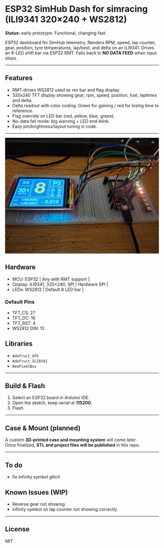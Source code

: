 # ESP32 SimHub Dash for simracing (ILI9341 320×240 + WS2812)
**Status:** early prototype. Functional, changing fast.

ESP32 dashboard for SimHub telemetry. Renders RPM, speed, lap counter, gear, position, tyre temperatures, lap/best, and delta on an ILI9341. 
Drives an 8-LED shift bar via ESP32 RMT. Falls back to **NO DATA FEED** when input stops.

---

## Features
- RMT-driven WS2812 used as rev bar and flag display.
- 320x240 TFT display showing gear, rpm, speed, position, fuel, laptimes and delta.
- Delta readout with color coding. Green for gaining / red for losing time to reference.
- Flag override on LED bar (red, yellow, blue, green).
- No-data fail mode: big warning + LED end-blink.
- Easy pin/brightness/layout tuning in code.

---

<p align="center">
  <img src="Images/Dash.jpg" width="800">
</p>

## Hardware
- MCU: ESP32 | Any with RMT support |
- Display: ILI9341, 320×240, SPI | Hardware SPI |
- LEDs: WS2812 | Default 8 LED bar |

### Default Pins
- TFT_CS: 27 
- TFT_DC: 16
- TFT_RST: 4
- WS2812 DIN: 13

## Libraries
- `Adafruit_GFX`
- `Adafruit_ILI9341`
- `NeoPixelBus`

---

## Build & Flash
1. Select an ESP32 board in Arduino IDE.
2. Open the sketch, keep serial at **115200**.
3. Flash.

---

## Case & Mount (planned)
A custom **3D-printed case and mounting system** will come later.  
Once finalized, **STL and project files will be published** in this repo.

---

## To do
- fix infinity symbol glitch

## Known Issues (WIP)
- Reverse gear not showing
- infinity symbol on lap counter not showing correctly
---

## License
MIT
